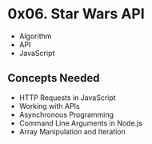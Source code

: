 # 0x06. Star Wars API
- Algorithm
- API
- JavaScript

## Concepts Needed
- HTTP Requests in JavaScript
- Working with APIs
- Asynchronous Programming
- Command Line Arguments in Node.js
- Array Manipulation and Iteration